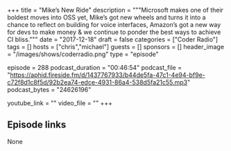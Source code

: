 +++
title = "Mike’s New Ride"
description = """Microsoft makes one of their boldest moves into OSS yet, Mike’s got new wheels and turns it into a chance to reflect on building for voice interfaces, Amazon’s got a new way for devs to make money & we continue to ponder the best ways to achieve CI bliss."""
date = "2017-12-18"
draft = false
categories = ["Coder Radio"]
tags = []
hosts = ["chris","michael"]
guests = []
sponsors = []
header_image = "/images/shows/coderradio.png"
type = "episode"

episode = 288
podcast_duration = "00:46:54"
podcast_file = "https://aphid.fireside.fm/d/1437767933/b44de5fa-47c1-4e94-bf9e-c72f8d1c8f5d/92b2ea74-edce-4931-86a4-538d5fa21c55.mp3"
podcast_bytes = "24626196"

youtube_link = ""
video_file = ""
+++

## Episode links

None

